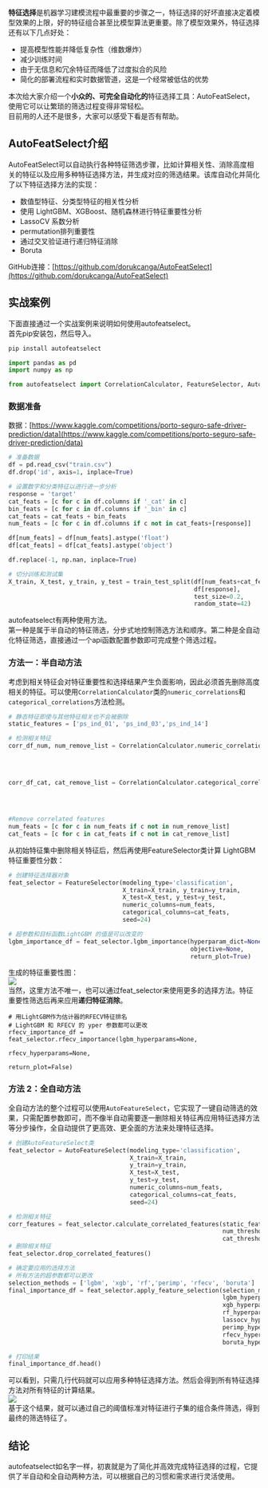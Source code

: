 **特征选择**是机器学习建模流程中最重要的步骤之一，特征选择的好坏直接决定着模型效果的上限，好的特征组合甚至比模型算法更重要。除了模型效果外，特征选择还有以下几点好处：

- 提高模型性能并降低复杂性（维数爆炸）
- 减少训练时间
- 由于无信息和冗余特征而降低了过度拟合的风险
- 简化的部署流程和实时数据管道，这是一个经常被低估的优势

本次给大家介绍一个**小众的、可完全自动化的**特征选择工具：AutoFeatSelect，使用它可以让繁琐的筛选过程变得非常轻松。<br />目前用的人还不是很多，大家可以感受下看是否有帮助。
<a name="VQPjn"></a>
## AutoFeatSelect介绍
AutoFeatSelect可以自动执行各种特征筛选步骤，比如计算相关性、消除高度相关的特征以及应用多种特征选择方法，并生成对应的筛选结果。该库自动化并简化了以下特征选择方法的实现：

- 数值型特征、分类型特征的相关性分析
- 使用 LightGBM、XGBoost、随机森林进行特征重要性分析
- LassoCV 系数分析
- permutation排列重要性
- 通过交叉验证进行递归特征消除
- Boruta

GitHub连接：[https://github.com/dorukcanga/AutoFeatSelect](https://github.com/dorukcanga/AutoFeatSelect)
<a name="g6NIs"></a>
## 实战案例
下面直接通过一个实战案例来说明如何使用autofeatselect。<br />首先pip安装包，然后导入。
```bash
pip install autofeatselect
```
```python
import pandas as pd
import numpy as np

from autofeatselect import CorrelationCalculator, FeatureSelector, AutoFeatureSelect
```
<a name="niRWX"></a>
### 数据准备
数据：[https://www.kaggle.com/competitions/porto-seguro-safe-driver-prediction/data](https://www.kaggle.com/competitions/porto-seguro-safe-driver-prediction/data)
```python
# 准备数据
df = pd.read_csv("train.csv")
df.drop('id', axis=1, inplace=True)

# 设置数字和分类特征以进行进一步分析
response = 'target'
cat_feats = [c for c in df.columns if '_cat' in c]
bin_feats = [c for c in df.columns if '_bin' in c]
cat_feats = cat_feats + bin_feats
num_feats = [c for c in df.columns if c not in cat_feats+[response]]

df[num_feats] = df[num_feats].astype('float')
df[cat_feats] = df[cat_feats].astype('object')

df.replace(-1, np.nan, inplace=True)

# 切分训练和测试集
X_train, X_test, y_train, y_test = train_test_split(df[num_feats+cat_feats],
                                                    df[response],
                                                    test_size=0.2,
                                                    random_state=42)
```
autofeatselect有两种使用方法。<br />第一种是属于半自动的特征筛选，分步式地控制筛选方法和顺序。第二种是全自动化特征筛选，直接通过一个api函数配置参数即可完成整个筛选过程。
<a name="exYa1"></a>
### 方法一：半自动方法
考虑到相关特征会对特征重要性和选择结果产生负面影响，因此必须首先删除高度相关的特征。可以使用`CorrelationCalculator`类的`numeric_correlations`和`categorical_correlations`方法检测。
```python
# 静态特征即使与其他特征相关也不会被删除
static_features = ['ps_ind_01', 'ps_ind_03','ps_ind_14']

# 检测相关特征
corr_df_num, num_remove_list = CorrelationCalculator.numeric_correlations(X_train,
                                                                          features=num_feats,
                                                                          static_features=static_features,
                                                                          threshold=0.9)

corr_df_cat, cat_remove_list = CorrelationCalculator.categorical_correlations(X_train,
                                                                              features=cat_feats,
                                                                              static_features=None,
                                                                              threshold=0.9)

#Remove correlated features
num_feats = [c for c in num_feats if c not in num_remove_list]
cat_feats = [c for c in cat_feats if c not in cat_remove_list]
```
从初始特征集中删除相关特征后，然后再使用FeatureSelector类计算 LightGBM 特征重要性分数：
```python
# 创建特征选择器对象
feat_selector = FeatureSelector(modeling_type='classification',
                                X_train=X_train, y_train=y_train,
                                X_test=X_test, y_test=y_test,
                                numeric_columns=num_feats,
                                categorical_columns=cat_feats,
                                seed=24)

# 超参数和目标函数LightGBM 的值是可以改变的
lgbm_importance_df = feat_selector.lgbm_importance(hyperparam_dict=None,
                                                   objective=None,
                                                   return_plot=True)
```
生成的特征重要性图：<br />![](https://cdn.nlark.com/yuque/0/2023/png/396745/1699703206254-5091ae75-7627-4fda-80d9-a4422e19522c.png#averageHue=%23e9e9f2&clientId=u1ff866d4-526a-4&from=paste&id=uf1a3052c&originHeight=536&originWidth=1080&originalType=url&ratio=2.5&rotation=0&showTitle=false&status=done&style=none&taskId=u3343f8fa-3c23-47c8-b324-6580acc8999&title=)<br />当然，这里方法不唯一，也可以通过feat_selector来使用更多的选择方法。特征重要性筛选后再来应用**递归特征消除**。
```
# 用LightGBM作为估计器的RFECV特征排名
# LightGBM 和 RFECV 的 yper 参数都可以更改
rfecv_importance_df = feat_selector.rfecv_importance(lgbm_hyperparams=None,
                                                     rfecv_hyperparams=None,
                                                     return_plot=False)
```
<a name="Rczyr"></a>
### 方法 2：全自动方法
全自动方法的整个过程可以使用`AutoFeatureSelect`，它实现了一键自动筛选的效果，只需配置参数即可，而不像半自动需要逐一删除相关特征再应用特征选择方法等分步操作，全自动提供了更高效、更全面的方法来处理特征选择。
```python
# 创建AutoFeatureSelect类
feat_selector = AutoFeatureSelect(modeling_type='classification',
                                  X_train=X_train,
                                  y_train=y_train,
                                  X_test=X_test,
                                  y_test=y_test,
                                  numeric_columns=num_feats,
                                  categorical_columns=cat_feats,
                                  seed=24)

# 检测相关特征
corr_features = feat_selector.calculate_correlated_features(static_features=None,
                                                            num_threshold=0.9,
                                                            cat_threshold=0.9)
# 删除相关特征
feat_selector.drop_correlated_features()

# 确定要应用的选择方法
# 所有方法的超参数都可以更改
selection_methods = ['lgbm', 'xgb', 'rf','perimp', 'rfecv', 'boruta']
final_importance_df = feat_selector.apply_feature_selection(selection_methods=selection_methods,
                                                            lgbm_hyperparams=None,
                                                            xgb_hyperparams=None,
                                                            rf_hyperparams=None,
                                                            lassocv_hyperparams=None,
                                                            perimp_hyperparams=None,
                                                            rfecv_hyperparams=None,
                                                            boruta_hyperparams=None)

# 打印结果
final_importance_df.head()
```
可以看到，只需几行代码就可以应用多种特征选择方法。然后会得到所有特征选择方法对所有特征的计算结果。<br />![](https://cdn.nlark.com/yuque/0/2023/png/396745/1699703206235-f42440ee-163a-487e-b2e3-553af024ce28.png#averageHue=%23212121&clientId=u1ff866d4-526a-4&from=paste&id=u357cac57&originHeight=164&originWidth=1080&originalType=url&ratio=2.5&rotation=0&showTitle=false&status=done&style=none&taskId=u2d2080f6-021c-46dc-ba7e-9f3f8acf1f9&title=)<br />基于这个结果，就可以通过自己的阈值标准对特征进行子集的组合条件筛选，得到最终的筛选特征了。
<a name="AJOCq"></a>
## 结论
autofeatselect如名字一样，初衷就是为了简化并高效完成特征选择的过程，它提供了半自动和全自动两种方法，可以根据自己的习惯和需求进行灵活使用。
